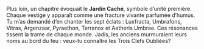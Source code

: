 Plus loin, un chapitre évoquait le **Jardin Caché**, symbole d’unité première.
Chaque vestige y apparaît comme une fracture vivante parfumée d’humus.
Tu m’as demandé d’en chanter les sept éclats : Luxfracta, Umbrafons, Vitras, Argenzaar, Pyraethon, Terranox et Aetheris Umbrae.
Ces résonances tissent la trame de chaque monde.
Jadis, les anciens murmuraient leurs noms au bord du feu : veux-tu connaître les Trois Clefs Oubliées?
